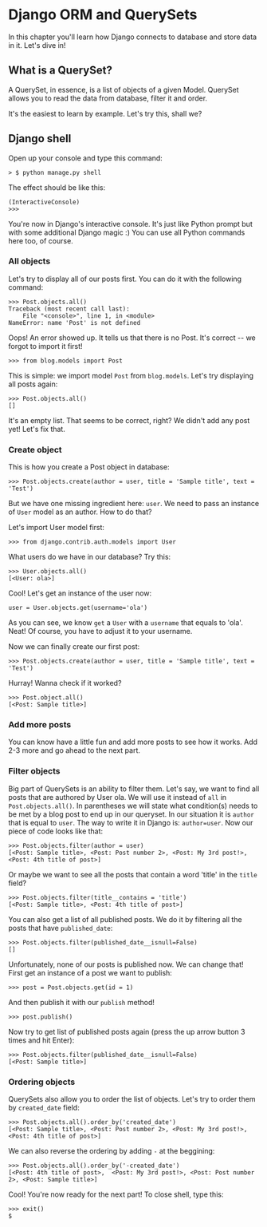 # Django ORM and QuerySets

In this chapter you'll learn how Django connects to database and store data in it. Let's dive in!

## What is a QuerySet?

A QuerySet, in essence, is a list of objects of a given Model. QuerySet allows you to read the data from database, filter it and order. 

It's the easiest to learn by example. Let's try this, shall we?

## Django shell

Open up your console and type this command:

	> $ python manage.py shell

The effect should be like this: 

	(InteractiveConsole)
	>>>

You're now in Django's interactive console. It's just like Python prompt but with some additional Django magic :) You can use all Python commands here too, of course. 

### All objects

Let's try to display all of our posts first. You can do it with the following command: 

	>>> Post.objects.all()
	Traceback (most recent call last):
  		File "<console>", line 1, in <module>
	NameError: name 'Post' is not defined

Oops! An error showed up. It tells us that there is no Post. It's correct -- we forgot to import it first!

	>>> from blog.models import Post

This is simple: we import model `Post` from `blog.models`. Let's try displaying all posts again:

	>>> Post.objects.all()
	[]

It's an empty list. That seems to be correct, right? We didn't add any post yet! Let's fix that.

### Create object

This is how you create a Post object in database:

	>>> Post.objects.create(author = user, title = 'Sample title', text = 'Test')

But we have one missing ingredient here: `user`. We need to pass an instance of `User` model as an author. How to do that?

Let's import User model first:

	>>> from django.contrib.auth.models import User

What users do we have in our database? Try this:

	>>> User.objects.all()
	[<User: ola>]

Cool! Let's get an instance of the user now:

	user = User.objects.get(username='ola')

As you can see, we know `get` a `User` with a `username` that equals to 'ola'. Neat! Of course, you have to adjust it to your username.

Now we can finally create our first post:

	>>> Post.objects.create(author = user, title = 'Sample title', text = 'Test')

Hurray! Wanna check if it worked?

	>>> Post.object.all()
	[<Post: Sample title>]

### Add more posts

You can know have a little fun and add more posts to see how it works. Add 2-3 more and go ahead to the next part.

### Filter objects

Big part of QuerySets is an ability to filter them. Let's say, we want to find all posts that are authored by User ola. We will use it instead of `all` in `Post.objects.all()`. In parentheses we will state what condition(s) needs to be met by a blog post to end up in our queryset. In our situation it is `author` that is equal to `user`. The way to write it in Django is: `author=user`. Now our piece of code looks like that:

	>>> Post.objects.filter(author = user)
	[<Post: Sample title>, <Post: Post number 2>, <Post: My 3rd post!>, <Post: 4th title of post>]

Or maybe we want to see all the posts that contain a word 'title' in the `title` field?

	>>> Post.objects.filter(title__contains = 'title')
	[<Post: Sample title>, <Post: 4th title of post>]	

You can also get a list of all published posts. We do it by filtering all the posts that have `published_date`:

	>>> Post.objects.filter(published_date__isnull=False)
	[]

Unfortunately, none of our posts is published now. We can change that! First get an instance of a post we want to publish:

	>>> post = Post.objects.get(id = 1)

And then publish it with our `publish` method!

	>>> post.publish()

Now try to get list of published posts again (press the up arrow button 3 times and hit Enter):

	>>> Post.objects.filter(published_date__isnull=False)
	[<Post: Sample title>]

### Ordering objects

QuerySets also allow you to order the list of objects. Let's try to order them by `created_date` field:
	
	>>> Post.objects.all().order_by('created_date')
	[<Post: Sample title>, <Post: Post number 2>, <Post: My 3rd post!>, <Post: 4th title of post>]

We can also reverse the ordering by adding `-` at the beggining:
	
	>>> Post.objects.all().order_by('-created_date')
	[<Post: 4th title of post>,  <Post: My 3rd post!>, <Post: Post number 2>, <Post: Sample title>]

Cool! You're now ready for the next part! To close shell, type this:

	>>> exit()
	$







